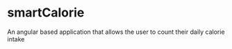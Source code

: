 # smartCalorie
An angular based application that allows the user to count their daily calorie intake
